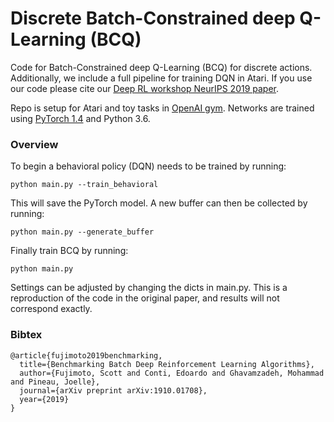 # Discrete Batch-Constrained deep Q-Learning (BCQ)

Code for Batch-Constrained deep Q-Learning (BCQ) for discrete actions. Additionally, we include a full pipeline for training DQN in Atari. If you use our code please cite our [Deep RL workshop NeurIPS 2019 paper](https://arxiv.org/abs/1910.01708).

Repo is setup for Atari and toy tasks in [OpenAI gym](https://github.com/openai/gym). 
Networks are trained using [PyTorch 1.4](https://github.com/pytorch/pytorch) and Python 3.6. 

### Overview

To begin a behavioral policy (DQN) needs to be trained by running:
```
python main.py --train_behavioral
```
This will save the PyTorch model. A new buffer can then be collected by running:
```
python main.py --generate_buffer
```
Finally train BCQ by running:
```
python main.py
```

Settings can be adjusted by changing the dicts in main.py. This is a reproduction of the code in the original paper, and results will not correspond exactly.

### Bibtex

```
@article{fujimoto2019benchmarking,
  title={Benchmarking Batch Deep Reinforcement Learning Algorithms},
  author={Fujimoto, Scott and Conti, Edoardo and Ghavamzadeh, Mohammad and Pineau, Joelle},
  journal={arXiv preprint arXiv:1910.01708},
  year={2019}
}
```